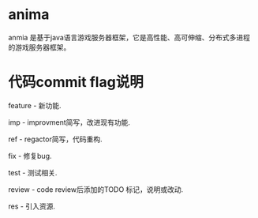 # anima

anmia 是基于java语言游戏服务器框架，它是高性能、高可伸缩、分布式多进程的游戏服务器框架。


# 代码commit flag说明
feature -  新功能.

imp     -  improvment简写，改进现有功能.

ref     -  regactor简写，代码重构.

fix     -  修复bug.

test    -  测试相关.

review  -  code review后添加的TODO 标记，说明或改动.

res     -  引入资源.
 
 
